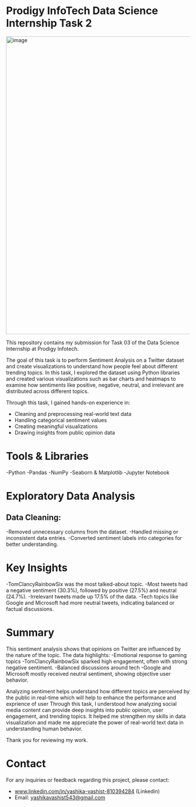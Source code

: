 # Prodigy InfoTech Data Science Internship Task 2

<img width="1474" height="814" alt="image" src="https://github.com/user-attachments/assets/727f8942-03b1-4352-b0b8-3685cdcd1332" />

This repository contains my submission for Task 03 of the Data Science Internship at Prodigy Infotech.

The goal of this task is to perform Sentiment Analysis on a Twitter dataset and create visualizations to understand how people feel about different trending topics.
In this task, I explored the dataset using Python libraries and created various visualizations such as bar charts and heatmaps to examine how sentiments like positive, negative, neutral, and irrelevant are distributed across different topics.

Through this task, I gained hands-on experience in:
- Cleaning and preprocessing real-world text data
- Handling categorical sentiment values
- Creating meaningful visualizations
- Drawing insights from public opinion data

# Tools & Libraries
-Python
-Pandas
-NumPy
-Seaborn & Matplotlib
-Jupyter Notebook

# Exploratory Data Analysis
## Data Cleaning:
-Removed unnecessary columns from the dataset.
-Handled missing or inconsistent data entries.
-Converted sentiment labels into categories for better understanding.

# Key Insights
-TomClancyRainbowSix was the most talked-about topic.
-Most tweets had a negative sentiment (30.3%), followed by positive (27.5%) and neutral (24.7%).
-Irrelevant tweets made up 17.5% of the data.
-Tech topics like Google and Microsoft had more neutral tweets, indicating balanced or factual discussions.

# Summary
This sentiment analysis shows that opinions on Twitter are influenced by the nature of the topic.
The data highlights:
-Emotional response to gaming topics
-TomClancyRainbowSix sparked high engagement, often with strong negative sentiment.
-Balanced discussions around tech
-Google and Microsoft mostly received neutral sentiment, showing objective user behavior.

Analyzing sentiment helps understand how different topics are perceived by the public in real-time which will help to enhance the performance and exprience of user
Through this task, I understood how analyzing social media content can provide deep insights into public opinion, user engagement, and trending topics. It helped me strengthen my skills in data visualization and made me appreciate the power of real-world text data in understanding human behavior.

Thank you for reviewing my work.

# Contact
For any inquiries or feedback regarding this project, please contact:

- www.linkedin.com/in/yashika-vashist-810394284 (Linkedin)
- Email: yashikavashist543@gmail.com


